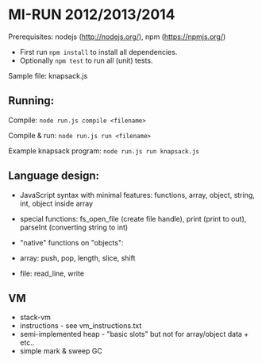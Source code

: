 MI-RUN 2012/2013/2014
==

Prerequisites: nodejs (http://nodejs.org/), npm (https://npmjs.org/)

* First run `npm install` to install all dependencies.
* Optionally `npm test` to run all (unit) tests.

Sample file:
knapsack.js

Running:
--
Compile:  `node run.js compile <filename>`

Compile & run: `node run.js run <filename>`

Example knapsack program: `node run.js run knapsack.js`

Language design:
--
* JavaScript syntax with minimal features: functions, array, object, string, int, object inside array
* special functions: fs_open_file (create file handle), print (print to out), parseInt (converting string to int)
* "native" functions on "objects":

 * array: push, pop, length, slice, shift
 * file: read_line, write

VM
--
* stack-vm
* instructions - see vm_instructions.txt
* semi-implemented heap - "basic slots" but not for array/object data + etc..
* simple mark & sweep GC





